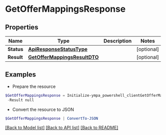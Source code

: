 # GetOfferMappingsResponse
## Properties

Name | Type | Description | Notes
------------ | ------------- | ------------- | -------------
**Status** | [**ApiResponseStatusType**](ApiResponseStatusType.md) |  | [optional] 
**Result** | [**GetOfferMappingsResultDTO**](GetOfferMappingsResultDTO.md) |  | [optional] 

## Examples

- Prepare the resource
```powershell
$GetOfferMappingsResponse = Initialize-ympa_powershell_clientGetOfferMappingsResponse  -Status null `
 -Result null
```

- Convert the resource to JSON
```powershell
$GetOfferMappingsResponse | ConvertTo-JSON
```

[[Back to Model list]](../README.md#documentation-for-models) [[Back to API list]](../README.md#documentation-for-api-endpoints) [[Back to README]](../README.md)

